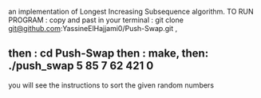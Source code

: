 an implementation of Longest Increasing Subsequence algorithm.
TO RUN PROGRAM :
copy and past in your terminal : 
git clone git@github.com:YassineElHajjami0/Push-Swap.git , 

then : cd Push-Swap 
then : make, 
then: ./push_swap 5 85 7 62 421 0
--------------
you will see the instructions to sort the given random numbers
